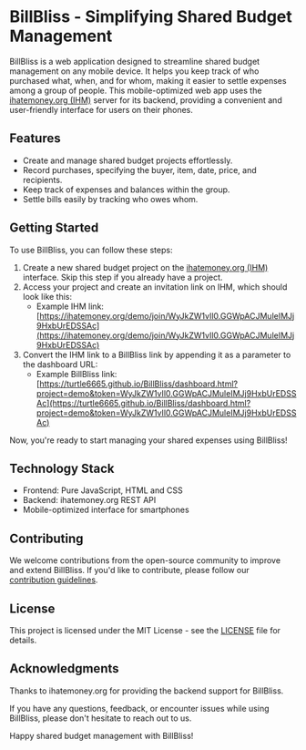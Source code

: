 # BillBliss - Simplifying Shared Budget Management

BillBliss is a web application designed to streamline shared budget management on any mobile device. It helps you keep track of who purchased what, when, and for whom, making it easier to settle expenses among a group of people. This mobile-optimized web app uses the [ihatemoney.org (IHM)](https://ihatemoney.org) server for its backend, providing a convenient and user-friendly interface for users on their phones.

## Features

- Create and manage shared budget projects effortlessly.
- Record purchases, specifying the buyer, item, date, price, and recipients.
- Keep track of expenses and balances within the group.
- Settle bills easily by tracking who owes whom.

## Getting Started

To use BillBliss, you can follow these steps:

1. Create a new shared budget project on the [ihatemoney.org (IHM)](https://ihatemoney.org/create) interface.
Skip this step if you already have a project.
2. Access your project and create an invitation link on IHM, which should look like this:
   - Example IHM link: [https://ihatemoney.org/demo/join/WyJkZW1vIl0.GGWpACJMuleIMJj9HxbUrEDSSAc](https://ihatemoney.org/demo/join/WyJkZW1vIl0.GGWpACJMuleIMJj9HxbUrEDSSAc)
3. Convert the IHM link to a BillBliss link by appending it as a parameter to the dashboard URL:
   - Example BillBliss link: [https://turtle6665.github.io/BillBliss/dashboard.html?project=demo&token=WyJkZW1vIl0.GGWpACJMuleIMJj9HxbUrEDSSAc](https://turtle6665.github.io/BillBliss/dashboard.html?project=demo&token=WyJkZW1vIl0.GGWpACJMuleIMJj9HxbUrEDSSAc)

Now, you're ready to start managing your shared expenses using BillBliss!

## Technology Stack

- Frontend: Pure JavaScript, HTML and CSS
- Backend: ihatemoney.org REST API
- Mobile-optimized interface for smartphones

## Contributing

We welcome contributions from the open-source community to improve and extend BillBliss. If you'd like to contribute, please follow our [contribution guidelines](CONTRIBUTING.md).

## License

This project is licensed under the MIT License - see the [LICENSE](LICENSE) file for details.

## Acknowledgments

Thanks to ihatemoney.org for providing the backend support for BillBliss.

If you have any questions, feedback, or encounter issues while using BillBliss, please don't hesitate to reach out to us.

Happy shared budget management with BillBliss!
